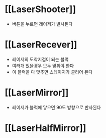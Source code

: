 # [[LaserShooter]]
- 버튼을 누르면 레이저가 발사된다
# [[LaserRecever]]
- 레이저의 도착지점이 되는 블럭
- 여러개 있을경우 모두 맞춰야 한다
- 이 블럭을 다 맞추면 스테이지가 클리어 된다
# [[LaserMirror]]
- 레이저가 블럭에 닿으면 90도 방향으로 반사된다
# [[LaserHalfMirror]]
